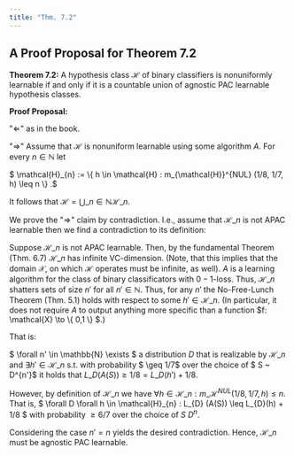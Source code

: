 ```yaml
---
title: "Thm. 7.2"
---
```


## A Proof Proposal for Theorem 7.2

**Theorem 7.2:**
A hypothesis class $\mathcal{H}$ of binary classifiers is nonuniformly learnable if and only if it is a countable union of agnostic PAC learnable hypothesis classes.

**Proof Proposal:** 

"$\Leftarrow$" as in the book.

"$\Rightarrow$" 
Assume that $\mathcal{H}$ is nonuniform learnable using some algorithm $A$.
For every $n \in \mathbb{N}$ let 

$ \mathcal{H}\_{n} := \\{ h \in \mathcal{H} : m\_{\mathcal{H}}^{NUL} (1/8, 1/7, h) \leq n \\} .$

It follows that $\mathcal{H} = \bigcup\_{n \in \mathbb{N}} \mathcal{H}\_{n}$.

We prove the "$\Rightarrow$" claim by contradiction. 
I.e., assume that $\mathcal{H}\_{n}$ is not APAC learnable then we find a contradiction to its definition:

Suppose $\mathcal{H}\_{n}$ is not APAC learnable. 
Then, by the fundamental Theorem (Thm. 6.7) $\mathcal{H}\_{n}$ has infinite VC-dimension.
(Note, that this implies that the domain $\mathcal{X}$, on which $\mathcal{H}$ operates must be infinite, as well).
$A$ is a learning algorithm for the class of binary classificators with $0-1$-loss.
Thus, $\mathcal{H}\_{n}$ shatters sets of size $n'$ for all $n' \in \mathbb{N}$.
Thus, for any $n'$ the No-Free-Lunch Theorem (Thm. 5.1) holds with respect to some $h' \in \mathcal{H}\_{n}$.
(In particular, it does not require $A$ to output anything more specific than a function $f: \mathcal{X} \to \\{ 0,1 \\} $.)

That is:

$ \forall n' \in \mathbb{N} \exists $ a distribution $D$ that is realizable by $\mathcal{H}\_{n}$ and $\exists h' \in \mathcal{H}\_{n}$ s.t. with probability $ \geq 1/7$ over the choice of $ S ~ D^{n'}$ it holds that $L\_{D} (A(S)) \geq 1/8 = L\_{D} (h') + 1/8$. 

However, by definition of $\mathcal{H}\_{n}$ we have $\forall h\in \mathcal{H}\_{n} : m\_{\mathcal{H}}^{NUL} (1/8, 1/7, h) \leq n$.
That is, $ \forall D \forall h \in \mathcal{H}\_{n} : L\_{D} (A(S)) \leq L\_{D}(h) + 1/8 $ with probability $\geq 6/7$ over the choice of $S ~ D^n$.

Considering the case $n' = n$ yields the desired contradiction.
Hence, $\mathcal{H}\_{n}$ must be agnostic PAC learnable. 

